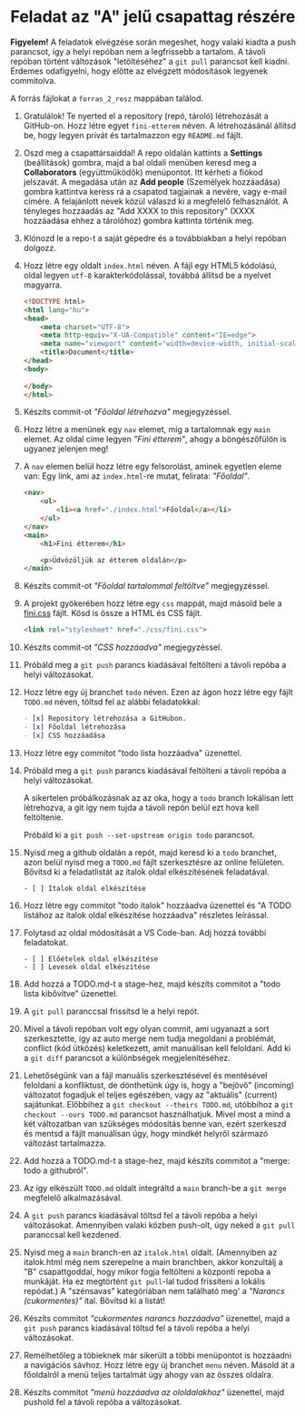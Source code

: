 # Feladat az "A" jelű csapattag részére

**Figyelem!** A feladatok elvégzése során megeshet, hogy valaki kiadta a push parancsot, így a helyi repóban nem a legfrissebb a tartalom. A távoli repóban történt változások "letöltéséhez" a `git pull` parancsot kell kiadni. Érdemes odafigyelni, hogy előtte az elvégzett  módosítások legyenek commitolva.

A forrás fájlokat a `forras_2_resz` mappában találod.

1. Gratulálok! Te nyerted el a repository (repó, tároló) létrehozását a GitHub-on. Hozz létre egyet `fini-etterem` néven. A létrehozásánál állítsd be, hogy legyen privát és tartalmazzon egy `README.md` fájlt.

1. Oszd meg a csapattársaiddal! A repo oldalán kattints a **Settings** (beállítások) gombra, majd a bal oldali menüben keresd meg a **Collaborators** (együttműködők) menüpontot. Itt kérheti a fiókod jelszavát. A megadása után az **Add people** (Személyek hozzáadása) gombra kattintva keress rá a csapatod tagjainak a nevére, vagy e-mail címére. A felajánlott nevek közül válaszd ki a megfelelő felhasználót. A tényleges hozzáadás az "Add XXXX to this repository" (XXXX hozzáadása ehhez a tárolóhoz) gombra kattinta történik meg.

1. Klónozd le a repo-t a saját gépedre és a továbbiakban a helyi repóban dolgozz.

1. Hozz létre egy oldalt `index.html` néven. A fájl egy HTML5 kódolású, oldal legyen `utf-8` karakterkódolással, továbbá állítsd be a nyelvet magyarra.

    ```html
    <!DOCTYPE html>
    <html lang="hu">
    <head>
        <meta charset="UTF-8">
        <meta http-equiv="X-UA-Compatible" content="IE=edge">
        <meta name="viewport" content="width=device-width, initial-scale=1.0">
        <title>Document</title>
    </head>
    <body>
        
    </body>
    </html>
    ```

1. Készíts commit-ot *"Főoldal létrehozva"* megjegyzéssel.

1. Hozz létre a menünek egy `nav` elemet, míg a tartalomnak egy `main` elemet. Az oldal címe legyen *"Fini étterem"*, ahogy a böngészőfülön is ugyanez jelenjen meg!
    
1. A `nav` elemen belül hozz létre egy felsorolást, aminek egyetlen eleme van: Egy link, ami az `index.html`-re mutat, felirata: *"Főoldal"*.

    ```html
    <nav>
        <ul>
            <li><a href="./index.html">Főoldal</a></li>
        </ul>
    </nav>
    <main>
        <h1>Fini étterem</h1>

        <p>Üdvözöljük az étterem oldalán</p>
    </main>
    ```

1. Készíts commit-ot *"Főoldal tartalommal feltöltve"* megjegyzéssel.

1. A projekt gyökerében hozz létre egy `css` mappát, majd másold bele a [fini.css](forras_2_resz/fini.css) fájlt. Kösd is össze a HTML és CSS fájlt.

    ```html
    <link rel="stylesheet" href="./css/fini.css">
    ```

1. Készíts commit-ot *"CSS hozzáadva"* megjegyzéssel.

1. Próbáld meg a `git push` parancs kiadásával feltölteni a távoli repóba a helyi változásokat.

1. Hozz létre egy új branchet `todo` néven. Ezen az ágon hozz létre egy fájlt `TODO.md` néven, töltsd fel az alábbi feladatokkal:

    ```md
    - [x] Repository létrehozása a GitHubon.
    - [x] Főoldal létrehozása
    - [x] CSS hozzáadása
    ```
1. Hozz létre egy commitot "todo lista hozzáadva" üzenettel.

1. Próbáld meg a `git push` parancs kiadásával feltölteni a távoli repóba a helyi változásokat. 

    A sikertelen próbálkozásnak az az oka, hogy a `todo` branch lokálisan lett létrehozva, a git így nem tujda a távoli repón belül ezt hova kell feltöltenie.

    Próbáld ki a `git push --set-upstream origin todo` parancsot.

1. Nyisd meg a github oldalán a repót, majd keresd ki a `todo` branchet, azon belül nyisd meg a `TODO.md` fájlt szerkesztésre az online felületen. Bővítsd ki a feladatlistát az italok oldal elkészítésének feladatával.

    ```
    - [ ] Italok oldal elkészítése
    ```

1. Hozz létre egy commitot "todo italok" hozzáadva üzenettel és "A TODO listához az italok oldal elkészítése hozzáadva" részletes leírással.

1. Folytasd az oldal módosítását a VS Code-ban. Adj hozzá további feladatokat.

    ```
    - [ ] Előételek oldal elkészítése
    - [ ] Levesek oldal elkészítése
    ```
1. Add hozzá a TODO.md-t a stage-hez, majd készíts commitot a "todo lista kibővítve" üzenettel.

1. A `git pull` paranccsal frissítsd le a helyi repót. 

1. Mivel a távoli repóban volt egy olyan commit, ami ugyanazt a sort szerkesztette, így az auto merge nem tudja megoldani a problémát, conflict (kód ütközés) keletkezett, amit manuálisan kell feloldani. Add ki a `git diff` parancsot a különbségek megjelenítéséhez. 

1. Lehetőségünk van a fájl manuális szerkesztésével és mentésével feloldani a konfliktust, de dönthetünk úgy is, hogy a "bejövő" (incoming) változatot fogadjuk el teljes egészében, vagy az "aktuális" (current) sajátunkat. Előbbihez a `git checkout --theirs TODO.md`, utóbbihoz a `git checkout --ours TODO.md` parancsot használhatjuk. Mivel most a mind a két változatban van szükséges módosítás benne van, ezért szerkeszd és mentsd a fájlt manuálisan úgy, hogy mindkét helyről származó változást tartalmazza.

1. Add hozzá a TODO.md-t a stage-hez, majd készíts commitot a "merge: todo a githubról".

1. Az így elkészült `TODO.md` oldalt integráltd a `main` branch-be a `git merge` megfelelő alkalmazásával.

1. A `git push` parancs kiadásával töltsd fel a távoli repóba a helyi változásokat. Amennyiben valaki közben push-olt, úgy neked a `git pull` paranccsal kell kezdened.

1. Nyisd meg a `main` branch-en az `italok.html` oldalt. (Amennyiben az italok.html még nem szerepelne a main branchben, akkor konzultálj a "B" csapattgoddal, hogy mikor fogja feltölteni a központi repoba a munkáját. Ha ez megtörtént `git pull`-lal tudod frissíteni a lokális repódat.) A "szénsavas" kategóriában nem található meg' a *"Narancs (cukormentes)"* ital. Bővítsd ki a listát!

1. Készíts commitot *"cukormentes narancs hozzáadva"* üzenettel, majd a `git push` parancs kiadásával töltsd fel a távoli repóba a helyi változásokat.

1. Remélhetőleg a töbieknek már sikerült a többi menüpontot is hozzáadni a navigációs sávhoz.
Hozz létre egy új branchet `menu` néven. Másold át a főoldalról a menü teljes tartalmát úgy ahogy van az összes oldalra.

1. Készíts commitot *"menü hozzáadva az ololdalakhoz"* üzenettel, majd pushold fel a távoli repóba a változásokat.
